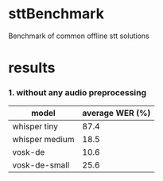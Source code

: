 # sttBenchmark
Benchmark of common offline stt solutions

# results
### 1. without any audio preprocessing
model|average WER (%)
---|---
whisper tiny|87.4
whisper medium|18.5
vosk-de|10.6
vosk-de-small|25.6
